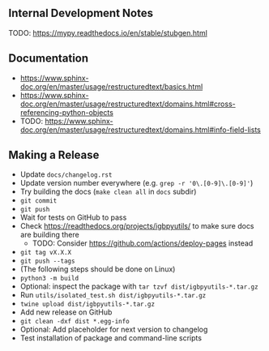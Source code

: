 Internal Development Notes
--------------------------

TODO: <https://mypy.readthedocs.io/en/stable/stubgen.html>

Documentation
-------------

- <https://www.sphinx-doc.org/en/master/usage/restructuredtext/basics.html>
- <https://www.sphinx-doc.org/en/master/usage/restructuredtext/domains.html#cross-referencing-python-objects>
- TODO: <https://www.sphinx-doc.org/en/master/usage/restructuredtext/domains.html#info-field-lists>

Making a Release
----------------

- Update `docs/changelog.rst`
- Update version number everywhere (e.g. `grep -r '0\.[0-9]\.[0-9]'`)
- Try building the docs (`make clean all` in `docs` subdir)
- `git commit`
- `git push`
- Wait for tests on GitHub to pass
- Check <https://readthedocs.org/projects/igbpyutils/> to make sure docs are building there
	- TODO: Consider <https://github.com/actions/deploy-pages> instead
- `git tag vX.X.X`
- `git push --tags`
- (The following steps should be done on Linux)
- `python3 -m build`
- Optional: inspect the package with `tar tzvf dist/igbpyutils-*.tar.gz`
- Run `utils/isolated_test.sh dist/igbpyutils-*.tar.gz`
- `twine upload dist/igbpyutils-*.tar.gz`
- Add new release on GitHub
- `git clean -dxf dist *.egg-info`
- Optional: Add placeholder for next version to changelog
- Test installation of package and command-line scripts
